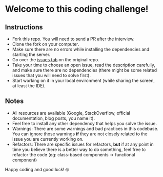 # Welcome to this coding challenge!

## Instructions
- Fork this repo. You will need to send a PR after the interview.
- Clone the fork on your computer.
- Make sure there are no errors while installing the dependencies and starting the server.
- Go over the [issues tab](https://github.com/nicolas-amabile/twitter/issues) on the original repo.
- Take your time to choose an open issue, read the description carefully, and make sure there are no dependencies (there might be some related issues that you will need to solve first).
- Start working on it in your local environment (while sharing the screen, at least the IDE).

## Notes
- All resources are available (Google, StackOverflow, official documentation, blog posts, you name it).
- Feel free to install any other dependency that helps you solve the issue.
- Warnings: There are some warnings and bad practices in this codebase. You can ignore those warnings **if** they are not closely related to the issue you are currently working on.
- Refactors: There are specific issues for refactors, **but** if at any point in time you believe there is a better way to do something, feel free to refactor the code (eg: class-based components -> functional component)

Happy coding and good luck! 🤓
